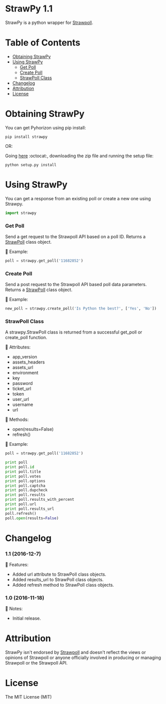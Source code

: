 # StrawPy 1.1

StrawPy is a python wrapper for [Strawpoll](http://www.strawpoll.me/).

# Table of Contents

+ [Obtaining StrawPy](#obtaining-strawpy)
+ [Using StrawPy](#using-strawpy)
	+ [Get Poll](#get-poll)
	+ [Create Poll](#create-poll)
	+ [StrawPoll Class](#strawpoll-class)
+ [Changelog](#changelog)
+ [Attribution](#attribution)
+ [License](#license)

# Obtaining StrawPy

You can get Pyhorizon using pip install:

	pip install strawpy
	
OR:

Going [here](https://github.com/EricDalrymple91/strawpy) :octocat:, downloading the zip file and running the setup file:

	python setup.py install

# Using StrawPy

You can get a response from an existing poll or create a new one using Strawpy.

```python
import strawpy

```

### Get Poll

Send a get request to the Strawpoll API based on a poll ID. Returns a [StrawPoll](#strawpoll-class) class object.

:page_with_curl: Example:

```python
poll = strawpy.get_poll('11682852')

```

### Create Poll

Send a post request to the Strawpoll API based poll data parameters. Returns a [StrawPoll](#strawpoll-class) class object.

:page_with_curl: Example:

```python
new_poll = strawpy.create_poll('Is Python the best?', ['Yes', 'No'])

```
### StrawPoll Class

A strawpy.StrawPoll class is returned from a successful get_poll or create_poll function.

:green_book: Attributes:

* app_version
* assets_headers
* assets_url
* environment
* key
* password
* ticket_url
* token
* user_url
* username
* url

:orange_book: Methods:

* open(results=False)
* refresh()

:page_with_curl: Example:

```python
poll = strawpy.get_poll('11682852')

print poll
print poll.id
print poll.title
print poll.votes
print poll.options
print poll.captcha
print poll.dupcheck
print poll.results
print poll.results_with_percent
print poll.url
print poll.results_url
poll.refresh()
poll.open(results=False)

```

# Changelog

### 1.1 (2016-12-7)

:wrench: Features:

- Added url attribute to StrawPoll class objects.
- Added results_url to StrawPoll class objects.
- Added refresh method to StrawPoll class objects.

### 1.0 (2016-11-18)

:notebook: Notes:

- Initial release.

# Attribution

StrawPy isn't endorsed by [Strawpoll](http://www.strawpoll.me/) and doesn't reflect the views or opinions of Strawpoll or anyone officially involved in producing or managing Strawpoll or the Strawpoll API. 

# License

The MIT License (MIT)
